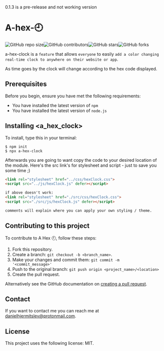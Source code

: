 0.1.3 is a pre-release and not working version
# A-hex-🕘

<!--- These are examples. See https://shields.io for others or to customize this set of shields. You might want to include dependencies, project status and licence info here --->
![GitHub repo size](https://img.shields.io/github/repo-size/sirius-33/a-hex-clock)![GitHub contributors](https://img.shields.io/github/contributors/sirius-33/a-hex-clock)![GitHub stars](https://img.shields.io/github/stars/sirius-33/a-hex-clock?style=social)![GitHub forks](https://img.shields.io/github/forks/sirius-33/a-hex-clock?style=social)


a-hex-clock is a `feature` that allows `everyone` to easily `add a color changing real-time clock to anywhere on their website or app`.

As time goes by the clock will change according to the hex code displayed.

## Prerequisites

Before you begin, ensure you have met the following requirements:
<!--- These are just example requirements. Add, duplicate or remove as required --->
* You have installed the latest version of `npm`
* You have installed the latest version of `node.js`

## Installing <a_hex_clock>

To install, type this in your terminal:


```
$ npm init
$ npx a-hex-clock
```

Afterwards you are going to want copy the code to your desired location of the module. Here's the src link's for stylesheet and script - just to save you some time ;)
```html
<link rel="stylesheet" href="../css/hexClock.css">
<script src="../js/hexClock.js" defer></script>

if above doesn't work:
<link rel="stylesheet" href="./src/css/hexClock.css">
<script src="./src/js/hexClock.js" defer></script>

comments will explain where you can apply your own styling / theme.
```
## Contributing to this project
<!--- If your README is long or you have some specific process or steps you want contributors to follow, consider creating a separate CONTRIBUTING.md file--->
To contribute to A Hex 🕘, follow these steps:

1. Fork this repository.
2. Create a branch: `git checkout -b <branch_name>`.
3. Make your changes and commit them: `git commit -m '<commit_message>'`
4. Push to the original branch: `git push origin <project_name>/<location>`
5. Create the pull request.

Alternatively see the GitHub documentation on [creating a pull request](https://help.github.com/en/github/collaborating-with-issues-and-pull-requests/creating-a-pull-request).


## Contact

If you want to contact me you can reach me at <danielhjermitslev@protonmail.com>.

## License
This project uses the following license: MIT.
